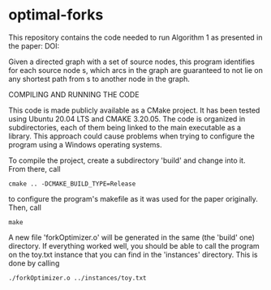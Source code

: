 # optimal-forks

This repository contains the code needed to run Algorithm 1 as presented in the paper:
DOI:

Given a directed graph with a set of source nodes, this program identifies for each source node s, which arcs in the graph are guaranteed to not lie on any shortest path from s to another node in the graph.

COMPILING AND RUNNING THE CODE

This code is made publicly available as a CMake project. It has been tested using Ubuntu 20.04 LTS and CMAKE 3.20.05. The code is organized in subdirectories, each of them being linked to the main executable as a library. This approach could cause
problems when trying to configure the program using a Windows operating systems. 

To compile the project, create a subdirectory 'build' and change into it. From there, call

    cmake .. -DCMAKE_BUILD_TYPE=Release

to configure the program's makefile as it was used for the paper originally. Then, call

    make

A new file 'forkOptimizer.o' will be generated in the same (the 'build' one) directory. If everything worked well, you should be able to call the program on the toy.txt instance that you can find in the 'instances' directory. This is done by calling

    ./forkOptimizer.o ../instances/toy.txt

